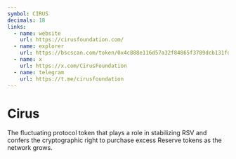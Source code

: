 ```yaml
---
symbol: CIRUS
decimals: 18
links:
  - name: website
    url: https://cirusfoundation.com/
  - name: explorer
    url: https://bscscan.com/token/0x4c888e116d57a32f84865f3789dcb131fdc9fab6
  - name: x
    url: https://x.com/CirusFoundation
  - name: telegram
    url: https://t.me/cirusfoundation
---
```


# Cirus

The fluctuating protocol token that plays a role in stabilizing RSV and confers the cryptographic right to purchase excess Reserve tokens as the network grows.
